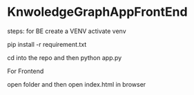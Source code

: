 # KnwoledgeGraphAppFrontEnd


steps:
for BE
create a VENV 
activate venv

pip install -r requirement.txt

cd into the repo and then python app.py


For Frontend

open folder and then open index.html in browser

